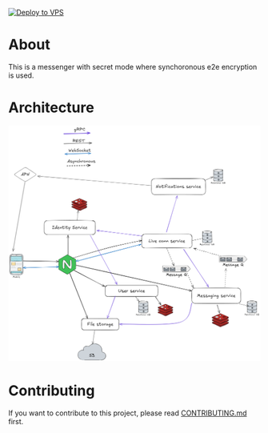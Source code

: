 [![Deploy to VPS](https://github.com/chakchat/chakchat-backend/actions/workflows/deploy.yaml/badge.svg)](https://github.com/chakchat/chakchat-backend/actions/workflows/deploy.yaml)

# About 
This is a messenger with secret mode where synchoronous e2e encryption is used.

# Architecture
![Architecture](./img/architecture.png)

# Contributing
If you want to contribute to this project, please read [CONTRIBUTING.md](CONTRIBUTING.md) first.